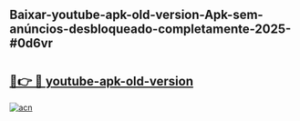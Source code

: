## Baixar-youtube-apk-old-version-Apk-sem-anúncios-desbloqueado-completamente-2025-#0d6vr

# <h2><a href="https://ainizakaria.my?title=youtube-apk-old-version&ref=20M">🔗👉 🔴 youtube-apk-old-version</a></h2>

[![acn](https://github.com/user-attachments/assets/0f9c940e-d8b0-45ae-aac7-cd30a18b3e1c)](https://ainizakaria.my?title=youtube-apk-old-version&ref=20M)

